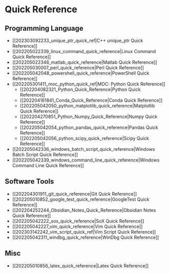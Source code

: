 # Quick Reference

## Programming Language

* [[202303092233_unique_ptr_quick_ref|C++ unique_ptr Quick Reference]]
* [[202205022339_linux_command_quick_reference|Linux Command Quick Reference]]
* [[202205022348_matlab_quick_reference|Matlab Quick Reference]]
* [[202205030007_perl_quick_reference|Perl Quick Reference]]
* [[202205042048_powershell_quick_reference|PowerShell Quick Reference]]
* [[202205301411_moc_python_quick_ref|MOC: Python Quick Reference]]
    * [[202204082321_Python_Quick_Reference|Python Quick Reference]]
    * [[202204161841_Conda_Quick_Reference|Conda Quick Reference]]
    * [[202205042050_python_matplotlib_quick_reference|Matplotlib Quick Reference]]
    * [[202204270851_Python_Numpy_Quick_Reference|Numpy Quick Reference]]
    * [[202205042054_python_pandas_quick_reference|Pandas Quick Reference]]
    * [[202205042056_python_scipy_quick_reference|Scipy Quick Reference]]
* [[202205042336_windows_batch_script_quick_reference|Windows Batch Script Quick Reference]]
* [[202205042339_windows_command_line_quick_reference|Windows Command Line Quick Reference]]

## Software Tools

* [[202204301911_git_quick_reference|Git Quick Reference]]
* [[202205010852_google_test_quick_reference|GoogleTest Quick Reference]]
* [[202204252244_Obsidian_Notes_Quick_Reference|Obsidian Notes Quick Reference]]
* [[202205042222_sox_quick_reference|SoX Quick Reference]]
* [[202205042227_vim_quick_reference|Vim Quick Reference]]
* [[202303142242_vim_script_quick_ref|Vim Script Quick Reference]]
* [[202205042311_windbg_quick_reference|WinDbg Quick Reference]]

## Misc

* [[202205010856_latex_quick_reference|Latex Quick Reference]]

